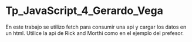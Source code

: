 # Tp_JavaScript_4_Gerardo_Vega
En este trabajo se utilizo fetch para consumir una api y cargar los datos en un html.
Utilice la api de Rick and Morthi como en el ejemplo del prefesor.